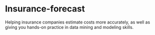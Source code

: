 # Insurance-forecast
Helping insurance companies estimate costs more accurately, as well as giving you hands-on practice in data mining and modeling skills.
